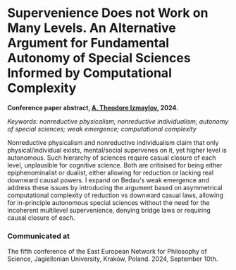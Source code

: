 # Supervenience Does not Work on Many Levels. An Alternative Argument for Fundamental Autonomy of Special Sciences Informed by Computational Complexity

**Conference paper abstract, [A. Theodore Izmaylov](https://theodoreizmaylov.com/), 2024.**

*Keywords: nonreductive physicalism; nonreductive individualism; autonomy of special sciences; weak emergence; computational complexity*

Nonreductive physicalism and nonreductive individualism claim that only physical/individual exists, mental/social supervenes on it, yet higher level is autonomous. Such hierarchy of sciences require casual closure of each level, unplausible for cognitive science. Both are critisised for being either epiphenominalist or dualist, either allowing for reduction or lacking real downward causal powers. I expand on Bedau's weak emergence and address these issues by introducing the argument based on asymmetrical computational complexity of reduction vs downward casual laws, allowing for in-principle autonomous special sciences without the need for the incoherent multilevel supervenience, denying bridge laws or requiring causal closure of each.

### Communicated at

The fifth conference of the East European Network for Philosophy of Science, Jagiellonian University, Kraków, Poland.
2024, September 10th.
